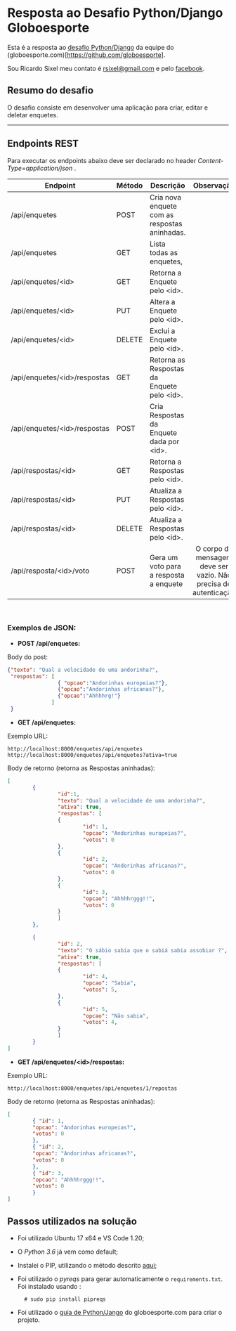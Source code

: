 # Resposta ao Desafio Python/Django Globoesporte

Esta é a resposta ao [desafio Python/Django](https://github.com/globoesporte/desafio-django) da equipe do (globoesporte.com)[https://github.com/globoesporte].

Sou Ricardo Sixel meu contato é rsixel@gmail.com e pelo [facebook](https://www.facebook.com/rsixel).

## Resumo do desafio

O desafio consiste em desenvolver uma aplicação para criar, editar e deletar enquetes.

---

## Endpoints REST

Para executar os endpoints abaixo deve ser declarado no header *Content-Type=application/json* .

|Endpoint|Método|Descrição|Observação|
|--------|------|---------|:----------:|
|/api/enquetes|POST|Cria nova enquete com as respostas aninhadas.| 
|/api/enquetes|GET|Lista todas as enquetes, | |
|/api/enquetes/\<id\>|GET|Retorna a Enquete pelo \<id\>. ||
|/api/enquetes/\<id\>|PUT|Altera a Enquete pelo \<id\>. ||
|/api/enquetes/\<id\>|DELETE|Exclui a Enquete pelo \<id\>. ||
|/api/enquetes/\<id\>/respostas|GET|Retorna as Respostas da Enquete pelo \<id\>. ||
|/api/enquetes/\<id\>/respostas|POST|Cria Respostas da Enquete dada por \<id\>. ||
|/api/respostas/\<id\>|GET|Retorna a Respostas pelo \<id\>. | |
|/api/respostas/\<id\>|PUT|Atualiza a Respostas pelo \<id\>. | |
|/api/respostas/\<id\>|DELETE|Atualiza a Respostas pelo \<id\>. | |
|/api/resposta/\<id\>/voto|POST|Gera um voto para a resposta a enquete|O corpo da mensagem deve ser vazio. Não precisa de autenticação |
<br>

### Exemplos de JSON:


- __POST /api/enquetes:__

Body do post:

```json
{"texto": "Qual a velocidade de uma andorinha?",
 "respostas": [
                { "opcao":"Andorinhas europeias?"},
                {"opcao":"Andorinhas africanas?"},
                {"opcao":"Ahhhhrg!"}  
              ]
 }

```

- __GET /api/enquetes:__

Exemplo URL:

`http://localhost:8000/enquetes/api/enquetes`
`http://localhost:8000/enquetes/api/enquetes?ativa=true`


Body de retorno (retorna as Respostas aninhadas):

```json
[
        {       
                "id":1,
                "texto": "Qual a velocidade de uma andorinha?",
                "ativa": true,
                "respostas": [
                { 
                        "id": 1,
                        "opcao": "Andorinhas europeias?",
                        "votos": 0
                },    
                {       
                        "id": 2,
                        "opcao": "Andorinhas africanas?",
                        "votos": 0
                },
                { 
                        "id": 3,
                        "opcao": "Ahhhhrggg!!",
                        "votos": 0
                }
                ]
        },

        {
                "id": 2,
                "texto": "O sábio sabia que o sabiá sabia assobiar ?",
                "ativa": true,
                "respostas": [
                {
                        "id": 4,
                        "opcao": "Sabia",
                        "votos": 5,
                },
                {
                        "id": 5,
                        "opcao": "Não sabia",
                        "votos": 4,
                }
                ]
        }
]
```


- __GET /api/enquetes/\<id\>/respostas:__


Exemplo URL:

`http://localhost:8000/enquetes/api/enquetes/1/repostas`

Body de retorno (retorna as Respostas aninhadas):

```json
[
        { "id": 1,
        "opcao": "Andorinhas europeias?",
        "votos": 0
        },    
        { "id": 2,
        "opcao": "Andorinhas africanas?",
        "votos": 0
        },
        { "id": 3,
        "opcao": "Ahhhhrggg!!",
        "votos": 0
        }
]
```

## Passos utilizados na solução

- Foi utilizado Ubuntu 17 x64  e VS Code 1.20;
- O *Python 3.6* já vem como default;
- Instalei o PIP, utilizando o método descrito [aqui](https://askubuntu.com/questions/967886/unable-to-install-python-pip-in-ubuntu-17-10;);
- Foi utilizado o *pyreqs* para gerar automaticamente o `requirements.txt`. Foi instalado usando :

        # sudo pip install pipreqs
- Foi utilizado o [guia de Python/Jango](https://globoesporte.gitbooks.io/python-e-django-basico/content/content/posts/primeira-aplicacao-em-django.html) do globoesporte.com para criar o projeto.
